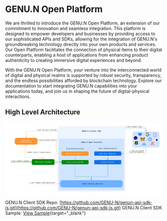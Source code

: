# GENU.N Open Platform
We are thrilled to introduce the GENU.N Open Platform, an extension of our commitment to innovation and seamless integration. This platform is designed to empower developers and businesses by providing access to our sophisticated APIs and SDKs, allowing for the integration of GENU.N's groundbreaking technology directly into your own products and services. Our Open Platform facilitates the connection of physical items to their digital counterparts, enabling a host of applications from enhancing product authenticity to creating immersive digital experiences and beyond.

With the GENU.N Open Platform, your venture into the interconnected world of digital and physical realms is supported by robust security, transparency, and the endless possibilities afforded by blockchain technology. Explore our documentation to start integrating GENU.N capabilities into your applications today, and join us in shaping the future of digital-physical interactions.

## High Level Architecture

![High Level Architecture](./imgs/high-level-architecture.png)

GENU.N Client SDK Repo: [https://github.com/GENU-N/genun-api-sdk-js.git](https://github.com/GENU-N/genun-api-sdk-js.git)
GENU.N Client SDK Sample: [View Sample](https://open.genun.tech/sdk/sample.html){target="_blank"}